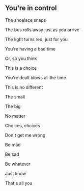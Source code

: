 ## You're in control

The shoelace snaps

The bus rolls away just as you arrive

The light turns red, just for you

You're having a bad time

Or, so you think

This is a choice

You're dealt blows all the time

This is no different

The small

The big

No matter

Choices, choices

Don't get me wrong

Be mad

Be sad

Be whatever

Just know

That's all you
